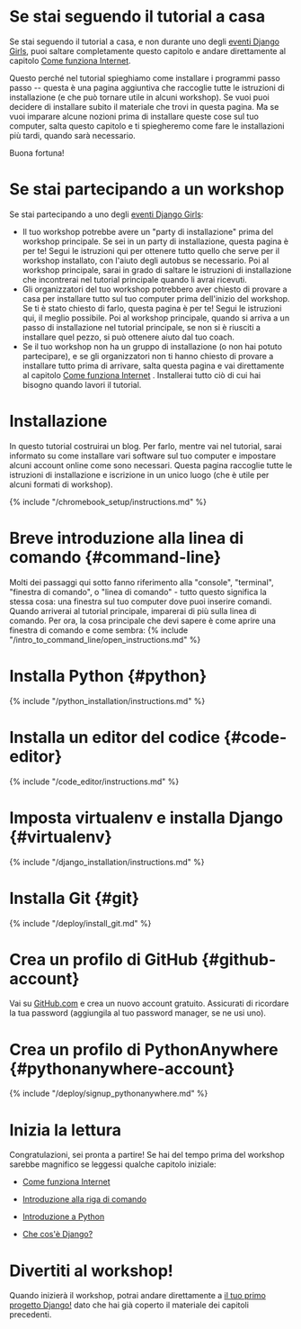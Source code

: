 # Se stai seguendo il tutorial a casa

Se stai seguendo il tutorial a casa, e non durante uno degli [eventi Django Girls](https://djangogirls.org/events/), puoi saltare completamente questo capitolo e andare direttamente al capitolo [Come funziona Internet](../how_the_internet_works/README.md).

Questo perché nel tutorial spieghiamo come installare i programmi passo passo -- questa è una pagina aggiuntiva che raccoglie tutte le istruzioni di installazione (e che può tornare utile in alcuni workshop). Se vuoi puoi decidere di installare subito il materiale che trovi in questa pagina. Ma se vuoi imparare alcune nozioni prima di installare queste cose sul tuo computer, salta questo capitolo e ti spiegheremo come fare le installazioni più tardi, quando sarà necessario.

Buona fortuna!

# Se stai partecipando a un workshop

Se stai partecipando a uno degli [eventi Django Girls](https://djangogirls.org/events/):

* Il tuo workshop potrebbe avere un "party di installazione" prima del workshop principale. Se sei in un party di installazione, questa pagina è per te! Segui le istruzioni qui per ottenere tutto quello che serve per il workshop installato, con l'aiuto degli autobus se necessario. Poi al workshop principale, sarai in grado di saltare le istruzioni di installazione che incontrerai nel tutorial principale quando li avrai ricevuti.
* Gli organizzatori del tuo workshop potrebbero aver chiesto di provare a casa per installare tutto sul tuo computer prima dell'inizio del workshop. Se ti è stato chiesto di farlo, questa pagina è per te! Segui le istruzioni qui, il meglio possibile. Poi al workshop principale, quando si arriva a un passo di installazione nel tutorial principale, se non si è riusciti a installare quel pezzo, si può ottenere aiuto dal tuo coach.
* Se il tuo workshop non ha un gruppo di installazione (o non hai potuto partecipare), e se gli organizzatori non ti hanno chiesto di provare a installare tutto prima di arrivare, salta questa pagina e vai direttamente al capitolo [Come funziona Internet](../how_the_internet_works/README.md) . Installerai tutto ciò di cui hai bisogno quando lavori il tutorial.

# Installazione

In questo tutorial costruirai un blog. Per farlo, mentre vai nel tutorial, sarai informato su come installare vari software sul tuo computer e impostare alcuni account online come sono necessari. Questa pagina raccoglie tutte le istruzioni di installazione e iscrizione in un unico luogo (che è utile per alcuni formati di workshop).

<!--sec data-title="Chromebook setup (if you're using one)"
data-id="chromebook_setup" data-collapse=true ces--> {% include "/chromebook_setup/instructions.md" %}

<!--endsec-->

# Breve introduzione alla linea di comando {#command-line}

Molti dei passaggi qui sotto fanno riferimento alla "console", "terminal", "finestra di comando", o "linea di comando" - tutto questo significa la stessa cosa: una finestra sul tuo computer dove puoi inserire comandi. Quando arriverai al tutorial principale, imparerai di più sulla linea di comando. Per ora, la cosa principale che devi sapere è come aprire una finestra di comando e come sembra:
{% include "/intro_to_command_line/open_instructions.md" %}

# Installa Python {#python}

{% include "/python_installation/instructions.md" %}

# Installa un editor del codice {#code-editor}

{% include "/code_editor/instructions.md" %}

# Imposta virtualenv e installa Django {#virtualenv}

{% include "/django_installation/instructions.md" %}

# Installa Git {#git}

{% include "/deploy/install_git.md" %}

# Crea un profilo di GitHub {#github-account}

Vai su [GitHub.com](https://www.github.com) e crea un nuovo account gratuito. Assicurati di ricordare la tua password (aggiungila al tuo password manager, se ne usi uno).

# Crea un profilo di PythonAnywhere {#pythonanywhere-account}

{% include "/deploy/signup_pythonanywhere.md" %}

# Inizia la lettura

Congratulazioni, sei pronta a partire! Se hai del tempo prima del workshop sarebbe magnifico se leggessi qualche capitolo iniziale:

* [Come funziona Internet](../how_the_internet_works/README.md)

* [Introduzione alla riga di comando](../intro_to_command_line/README.md)

* [Introduzione a Python](../python_introduction/README.md)

* [Che cos'è Django?](../django/README.md)

# Divertiti al workshop!

Quando inizierà il workshop, potrai andare direttamente a [il tuo primo progetto Django!](../django_start_project/README.md) dato che hai già coperto il materiale dei capitoli precedenti.
